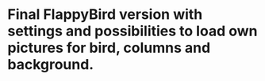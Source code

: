 #  Final FlappyBird version with settings and possibilities to load own pictures for bird, columns and background.
